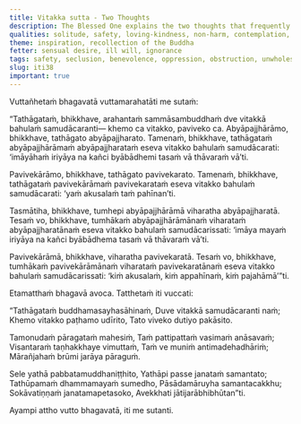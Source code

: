 ```yaml
---
title: Vitakka sutta - Two Thoughts
description: The Blessed One explains the two thoughts that frequently arise in him - the thought of safety for beings and the thought of seclusion.
qualities: solitude, safety, loving-kindness, non-harm, contemplation, recollection of the Buddha, sorrow-free
theme: inspiration, recollection of the Buddha
fetter: sensual desire, ill will, ignorance
tags: safety, seclusion, benevolence, oppression, obstruction, unwholesome, Māra, Dhamma, wisdom, craving, aging, birth, liberation, iti, iti28-49
slug: iti38
important: true
---
```


Vuttañhetaṁ bhagavatā vuttamarahatāti me sutaṁ:

“Tathāgataṁ, bhikkhave, arahantaṁ sammāsambuddhaṁ dve vitakkā bahulaṁ samudācaranti— khemo ca vitakko, paviveko ca. Abyāpajjhārāmo, bhikkhave, tathāgato abyāpajjharato. Tamenaṁ, bhikkhave, tathāgataṁ abyāpajjhārāmaṁ abyāpajjharataṁ eseva vitakko bahulaṁ samudācarati: ‘imāyāhaṁ iriyāya na kañci byābādhemi tasaṁ vā thāvaraṁ vā’ti.

Pavivekārāmo, bhikkhave, tathāgato pavivekarato. Tamenaṁ, bhikkhave, tathāgataṁ pavivekārāmaṁ pavivekarataṁ eseva vitakko bahulaṁ samudācarati: ‘yaṁ akusalaṁ taṁ pahīnan’ti.

Tasmātiha, bhikkhave, tumhepi abyāpajjhārāmā viharatha abyāpajjharatā. Tesaṁ vo, bhikkhave, tumhākaṁ abyāpajjhārāmānaṁ viharataṁ abyāpajjharatānaṁ eseva vitakko bahulaṁ samudācarissati: ‘imāya mayaṁ iriyāya na kañci byābādhema tasaṁ vā thāvaraṁ vā’ti.

Pavivekārāmā, bhikkhave, viharatha pavivekaratā. Tesaṁ vo, bhikkhave, tumhākaṁ pavivekārāmānaṁ viharataṁ pavivekaratānaṁ eseva vitakko bahulaṁ samudācarissati: ‘kiṁ akusalaṁ, kiṁ appahīnaṁ, kiṁ pajahāmā’”ti.

Etamatthaṁ bhagavā avoca. Tatthetaṁ iti vuccati:

“Tathāgataṁ buddhamasayhasāhinaṁ,
Duve vitakkā samudācaranti naṁ;
Khemo vitakko paṭhamo udīrito,
Tato viveko dutiyo pakāsito.

Tamonudaṁ pāragataṁ mahesiṁ,
Taṁ pattipattaṁ vasimaṁ anāsavaṁ;
Visantaraṁ taṇhakkhaye vimuttaṁ,
Taṁ ve muniṁ antimadehadhāriṁ;
Mārañjahaṁ brūmi jarāya pāraguṁ.

Sele yathā pabbatamuddhaniṭṭhito,
Yathāpi passe janataṁ samantato;
Tathūpamaṁ dhammamayaṁ sumedho,
Pāsādamāruyha samantacakkhu;
Sokāvatiṇṇaṁ janatamapetasoko,
Avekkhati jātijarābhibhūtan”ti.

Ayampi attho vutto bhagavatā, iti me sutanti.